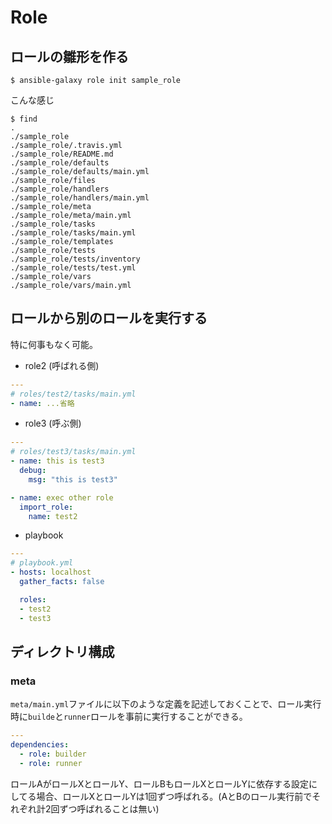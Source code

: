 # Role

## ロールの雛形を作る

```console
$ ansible-galaxy role init sample_role
```

こんな感じ

```console
$ find 
.
./sample_role
./sample_role/.travis.yml
./sample_role/README.md
./sample_role/defaults
./sample_role/defaults/main.yml
./sample_role/files
./sample_role/handlers
./sample_role/handlers/main.yml
./sample_role/meta
./sample_role/meta/main.yml
./sample_role/tasks
./sample_role/tasks/main.yml
./sample_role/templates
./sample_role/tests
./sample_role/tests/inventory
./sample_role/tests/test.yml
./sample_role/vars
./sample_role/vars/main.yml
```

## ロールから別のロールを実行する

特に何事もなく可能。

- role2 (呼ばれる側)

```yaml
---
# roles/test2/tasks/main.yml
- name: ...省略
```

- role3 (呼ぶ側)

```yaml
---
# roles/test3/tasks/main.yml
- name: this is test3
  debug:
    msg: "this is test3"

- name: exec other role
  import_role:
    name: test2
```

- playbook

```yaml
---
# playbook.yml
- hosts: localhost
  gather_facts: false

  roles:
  - test2
  - test3
```

## ディレクトリ構成

### meta

`meta/main.yml`ファイルに以下のような定義を記述しておくことで、ロール実行時に`builde`と`runner`ロールを事前に実行することができる。

```yaml
---
dependencies:
  - role: builder
  - role: runner
```

ロールAがロールXとロールY、ロールBもロールXとロールYに依存する設定にしてる場合、ロールXとロールYは1回ずつ呼ばれる。(AとBのロール実行前でそれぞれ計2回ずつ呼ばれることは無い)
